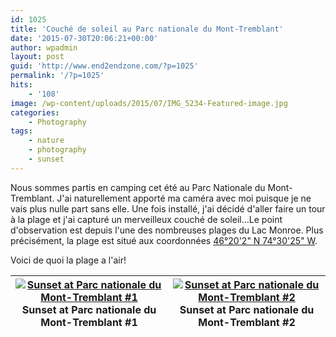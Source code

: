```yaml
---
id: 1025
title: 'Couché de soleil au Parc nationale du Mont-Tremblant'
date: '2015-07-30T20:06:21+00:00'
author: wpadmin
layout: post
guid: 'http://www.end2endzone.com/?p=1025'
permalink: '/?p=1025'
hits:
    - '108'
image: /wp-content/uploads/2015/07/IMG_5234-Featured-image.jpg
categories:
    - Photography
tags:
    - nature
    - photography
    - sunset
---
```


Nous sommes partis en camping cet été au Parc Nationale du Mont-Tremblant. J'ai naturellement apporté ma caméra avec moi puisque je ne vais plus nulle part sans elle. Une fois installé, j'ai décidé d'aller faire un tour à la plage et j'ai capturé un merveilleux couché de soleil...Le point d'observation est depuis l'une des nombreuses plages du Lac Monroe. Plus précisément, la plage est situé aux coordonnées [46°20'2" N 74°30'25" W](https://www.google.ca/maps/place/46°20'01.5"N+74°30'24.7"W/@46.333754,-74.506858,812m/).

Voici de quoi la plage a l'air!

| [![Sunset at Parc nationale du Mont-Tremblant #1](/wp-content/uploads/2015/07/IMG_5235_e2ez-672x448.jpg)](https://www.flickr.com/photos/154618444@N05/37549401452/in/dateposted-public/ "Sunset at Parc nationale du Mont-Tremblant #1")Sunset at Parc nationale du Mont-Tremblant #1 | [![Sunset at Parc nationale du Mont-Tremblant #2](/wp-content/uploads/2015/07/IMG_5239_e2ez-672x448.jpg)](https://www.flickr.com/photos/154618444@N05/23729083798/in/dateposted-public/ "Sunset at Parc nationale du Mont-Tremblant #2")Sunset at Parc nationale du Mont-Tremblant #2 |
|---|---|